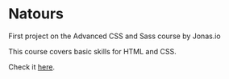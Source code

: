 # Natours

First project on the Advanced CSS and Sass course by Jonas.io

This course covers basic skills for HTML and CSS. 

Check it [here](https://vukjovanovic.github.io/natours/).
